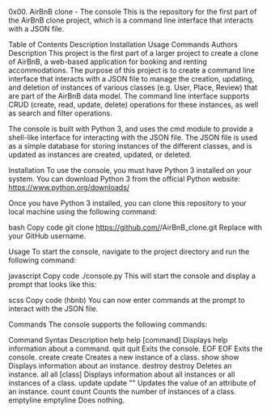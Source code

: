 0x00. AirBnB clone - The console
This is the repository for the first part of the AirBnB clone project, which is a command line interface that interacts with a JSON file.

Table of Contents
Description
Installation
Usage
Commands
Authors
Description
This project is the first part of a larger project to create a clone of AirBnB, a web-based application for booking and renting accommodations. The purpose of this project is to create a command line interface that interacts with a JSON file to manage the creation, updating, and deletion of instances of various classes (e.g. User, Place, Review) that are part of the AirBnB data model. The command line interface supports CRUD (create, read, update, delete) operations for these instances, as well as search and filter operations.

The console is built with Python 3, and uses the cmd module to provide a shell-like interface for interacting with the JSON file. The JSON file is used as a simple database for storing instances of the different classes, and is updated as instances are created, updated, or deleted.

Installation
To use the console, you must have Python 3 installed on your system. You can download Python 3 from the official Python website: https://www.python.org/downloads/

Once you have Python 3 installed, you can clone this repository to your local machine using the following command:

bash
Copy code
git clone https://github.com/<username>/AirBnB_clone.git
Replace <username> with your GitHub username.

Usage
To start the console, navigate to the project directory and run the following command:

javascript
Copy code
./console.py
This will start the console and display a prompt that looks like this:

scss
Copy code
(hbnb) 
You can now enter commands at the prompt to interact with the JSON file.

Commands
The console supports the following commands:

Command	Syntax	Description
help	help [command]	Displays help information about a command.
quit	quit	Exits the console.
EOF	EOF	Exits the console.
create	create <class>	Creates a new instance of a class.
show	show <class> <id>	Displays information about an instance.
destroy	destroy <class> <id>	Deletes an instance.
all	all [class]	Displays information about all instances or all instances of a class.
update	update <class> <id> <attribute> "<value>"	Updates the value of an attribute of an instance.
count	count <class>	Counts the number of instances of a class.
emptyline	emptyline	Does nothing.

